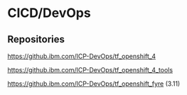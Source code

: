 # CICD/DevOps

## Repositories
https://github.ibm.com/ICP-DevOps/tf_openshift_4

https://github.ibm.com/ICP-DevOps/tf_openshift_4_tools

https://github.ibm.com/ICP-DevOps/tf_openshift_fyre (3.11)

